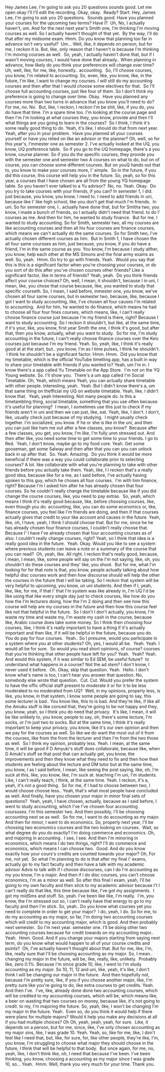 Hey James Lee, I'm going to ask you 20 questions sounds good. Let me open okay I'll I'll edit the recording. Okay, okay.  Ready? Start. Hey, James Lee, I'm going to ask you 20 questions.  Sounds good. Have you planned your courses for the upcoming two terms? Have I?  Uh, No, I actually haven't, um. And for the next next year's Smith one, I'm thinking I'm moving courses as well. So I actually haven't thought of that yet.  By the way, I'll do that after my midsome exam. Hmm. Do you know that planning too far in advance isn't very useful?  Um... Well, like, it depends on person, but for me, I reckon it is. But, like, only reason that I haven't is because I'm thinking I'm moving courses as well.  So, yeah, I actually haven't done that, but if I wasn't moving courses, I would have done that already.. When planning in advance, how likely do you think your preferences will change over time? Uh, well, like, for me, like, honestly.. accounting.  So, I'll choose courses, you know, I'm related to accounting. So, even, like, you know, like, in the future, I'm like, I want to change my courses. I will still do my accounting courses and then after that I would choose some electives for that.  So I'll choose full accounting courses, just like four of them. So I don't think my preference is going to change over time. Okay.  Have you planned any courses more than two turns in advance that you know you'll need to do? For me, no. No.  But, like, I reckon, I reckon I'm be shit, like, if you do, you do have that time. I'm a spare time too. I'm looking at the course page and then I'm I'm looking at what courses they, you know, provide and then I'll what things are you going to learn in the courses?  So I think, I think it's some really good thing to do. Yeah, it's like, I should do that from next year. Yeah, after you in your problem.  Have you planned all your courses yourself or have you relied on like an advisor or the planner? Oh, well, so for this year's, I'mmester one as semester 2. I've actually looked at the UQ, you know, UQ preference table.  So if you go to the UQ homepage, there's a you know, course planner. So if you do the specific courses, they provide you with the semester one and semester two A courses on what to do, but on of course, you can choose some different courses. But on youQ hands out that to, you know to make your courses more, I' simple.  So in the future, if you did this course, this course will help you in the future. So, yeah, so for this year, a courses that I have chosen are all from the young YQ homepage table. So you haven't ever talked to a Yu advisor?  No, no. Yeah. Okay.  Do you try to take courses with your friends, if you can? In semester 1, I did. just because, you know, you know, I need to. I need to add friends in uni, because like I' like high school, like you don't get that much I'm friends.  In uni. So for semester one, I.. actually have done that, but for Smitha two, you know, I made a bunch of friends, so I actually didn't need that friend. to do I' courses as me. And then for him, he wanted to study finance.  But for me, I wanted to study accounting. So for Smith, semester two, all my courses are like accounting courses and then all his four courses are finance courses, which means we can't actually do the same courses. So for Smith two, I've actually chosen different courses as him.  But in Smith 1, I have chosen the all four same coursses as him, just because, you know, if you do have a friend, I'm in the same course as you. You know, I'm because I study alther, you know, help each other at the MS Simons and the final army exams as well. So, yeah.  Hmm. Do try to go with friends. Yeah.  Would you say that this is this is a significant factor when you're choosing your courses, or do you sort of do this after you've chosen courses other friends? Like a significant factor, like in terms of friends? Yeah, yeah.  Do you think friends affect your course choices? Oh, well, I mean, it shouldn't, because I in uni, I mean, like, you chose that course because, like, you wanted to study that specific courseth. So, I mean, I said before, inmester one, you know, we've chosen all four same courses, but in semester two, because, like, because I got I want to study accounting, like, I've chosen all four causes I'm related to accounting.  And for him, he wanted to do finance, which means he had to choose all four four fines courses, which means, like, I can't really choose finance course just because I'm my friend is there, right? Because I want to study accounting. So I reckon it shouldn't, but like, at the same time, if it's your, like, you know, first year Smith the one, I think it's good, but after that, then you know, actually, what you want to study.  So for me, I'm study accounting in the future, I can't really choose finance courses over the Keic courses just because I'm my friend. Yeah. So, yeah, like, I think it's really good at at the start, but.. you know, I'm as I time pulses, I think he shouldn't.  I think he shouldn't be a significant factor. Hmm. Hmm.  Did you know that my timetable, which is the official YouTube timetling app, has a built in way to share your timetable with friends if you wanted to? Yeah, um I'm in. I know there's a app called Yu Timetable on the App Store.  I'm not on the YQ Young website. So. I'll show you.  There's a um app called I'm Social Timetable. Oh, Yeah, which means Yeah, you can actually share timetable with other people. Interesting, yeah.  Yeah. But I didn't know there's a, um that same thing on thefficial my UQ on website timetable. Yeah, like, I didn't know that.  Yeah, yeah Interesting. Not many people do. Is this a timetambling thing, social timetable, something that you use often because it's useful for planning?  I mean, I sometimes use this just to check if my friends aren't in uni and then we can just, like, eat. Yeah, like, I don't. I don't, like, usually check just because of my studying.  I might usually check together. I'm socialized, you know. If he or she is like in the uni, and then you can just like ham me out after a few classes, you know?  Because after a few classes, you get, you know, I'm like, I'm fully unm stressed out. And then after like, you need some time to get some time to your friends. I go to Red.  Yeah, I don't know, maybe go to my food core. Yeah. Get some gooseman, get some Salway and then after that you can you can unlock back in up after that.  So. Yeah. Amazing.  Do you think it would be more beneficial if there was a way you could collaborate prior to selecting courses? A lot. like collaborate with what you're planning to take with other friends before you actually take them. Yeah, like, I I reckon that's a really good idea, because like for a me, as I said before, I've actually having spoken to this guy, which he choses all four courses.  I'm with him finance, right? Because I'm I asked him after he has already chosen that four courses. So he couldn't really change the timetable because like if you did change the course courses, like, you need to pay extras.  So, yeah, which means I think it's really good because, like, before choosing courses, like, even though you do. accounting, like, you can do some economics or, like, finance courses, you feel like I'm friends are doing, and then if that courses actually gives that credit to your like account and causes in the future. Yeah, like, oh, I have, yeah, I think I should choose that. But for me, since he he has already chosen four finance courses, I couldn't really choose that.  Because I' I have I've already chosen that four accounting courses as of also. I couldn't really change courses, right? Yeah, so I think that idea is a really good idea in the future.  Yeah. Okay. Would you like to see a system where previous students can leave a note or a summary of the course that you can read?  Oh, yeah, like. All right. I reckon that's really good, because, I mean, I mean, like, some people will say on the I'm not saying, like, oh, you shouldn't do these courses and they' like, you shoot.  But for me, what I'm looking for for that note is that, you know, people actually talking about how helpful disc courses work and then how discourse should will help the other the courses in the future that I will be taking. So I reckon that system will be very helpful to upcoming, you know, un uni students. And then if I, yeah, like, like, for me, if that I' that I'm system was like already in, I'm UQ I'd be like using that like every single day just to check courses, like how do you how the I'm lecturers doing, how the I'm 2 doing and then see how this course will help are my courses in the future and then how this course feel like not that helpful in the future.  So I don't I don't actually, you know, I'm waste my time and waste my, I'm waste my cash in the course, because like, Arabic course does take some money. So I think then choosing four courses, like, I think it's really important to have a thing if it's actually important and then like, if it will be helpful in the future, because you do. You do pay for four courses.  Yeah.. So I presume, would you participate in a system where you at other students? Oh, yes, I would all be.  Yeah. Yeah. I would all be for sure.  So would you read short opinions, of course? courses that you're thinking that other people have left for you? Yeah.  Yeah? Yeah. And would this system, if it was similar to Ed SEM, be useful future?  to understand what happens in a course? Not the ad stem? I don't know, I never used it before.  Oh. Okay, skip that question. Yeah.  Hello. I don't know what's name is too, I can't hear you answer that question. No, somebody else wrote that question.  Cut. Cut. Would you prefer the system to have the offic official staff present to moderate it or for it to be less moderated to no moderated from UQ?  Well, in my opinions, properly less, is like, you know, in that system, I know some people are going to say, this some lecturer is bad.. You know like, this to is bad. And they're like, if like all the Amuku stuff is like conced that, they're going to be not happy and they, you know, yeah, so I think you do need that privacy.  It's like, I mean, it will be like unlikely to, you know, people to say, oh, there's some lecture, I'm socks, or I'm just two to socks. But at the same time, I think it's really important to keep your privacy, you know, like it's our own opinion and then we pay for the courses as well. So like we do want the most out of it from the courses, like from the from the lecturer and then I'm from the two those as well.  So I think my opinion, probably less. Yeah. I mean, at the same time, it will be good if D Amyuki's stuff does collaborate, because like, when D Amuki's stuff se that post that can actually get, you know, the improvements and then they know what they need to fix and then how their students are feeling about the lecture and DM tutor but at the same time, you know, I as I said before, I mean, like seeing the post saying, like, oh, I'm suck at this, like, you know, like, I'm suck at. teaching I'm uni, I'm students.  Like, I can't really teach, I think, at the same time. Yeah. I reckon, it's a, yeah, it's not a good thing.  So for me, if I had to choose between two, I would choose choose less.. Yeah, that's what most people have concluded as well. And finally, have you chosen your major in minor final sets of questions?  Yeah, yeah, I have chosen, actually, because as I said before, I went to study accounting, which I've I've chosen four accounting coursuses. I'm this semester two. And then possibly, I'll be choosing accounting next se as well.  So for me, I want to do accounting as my major. And then for minor, I want to do economics. So, properly next year, I'll be choosing two economics courses and the two looking on courses.  Wait, so what degree do you do exactly? I'm doing commerce and economics. Oh, and majoring in accounting.  I see, I see. And then I'm minoring in economics, which means I do two things, right? I'll do commerce and economics, which means I can choose two.  Good. And do you know exactly how your cours's credits are counted towards your major? Oh, For me, not yet.  So what I'm planning to do is that after my final I' exams, actually go to my fact faculty and then have a talk with my academic advisor Advis to talk with if I choose discourses, can I do I'm accounting as my you know, I'm a major. And then if I do disc courses, you can't choose economics, I'm as a minor as well. So after this final I exam, yeah, I'll be going to my own faculty and then stick to my academic advisor because I't I can't really do that like, this time because like, I've got my assignments.  I got my midSms and stuff. So, yeah. I've been like like, I'm really.  I'm, you know, the I'm stressed out so, I can't really have that energy to go to my faculty and then I'm stick. So, yeah.. Do you know what courses yet you need to complete in order to get your major?  I do, yeah, I do. So for me, to do my accounting as my major, so far, I'm doing two accounting courses which will credit to my accounting major, which is good. And then probably next semester.  So I'm next year. semester one. I'll be doing other two accounting courses because for credit towards on my accounting major.. Yeah.  Hmm. Good. And if you change your majors starting from saying next term, do you know what would happen to all of your course credits and points?  Oh, I've actually haven't thought about that. But for me, like, I'm, like, really sure that I'll be choosing accounting as my major. So, I mean.. changing my major in the future, will be, like, really, like, unlikely.  Probably like, zero 0.1%. Because I'm since grade 10, like, I went to I'm study accounting as my major. So 10, 11, 12 and uni, like, yeah, it's like, I don't think I will be changing our major in the future.  And then hopefully not, because I'm pretty sure, like, if you if you choose another major, like, I'm pretty sure like you're going to do, like extra courses to get credits. Yeah. And then I've.  I've, like, already done done two accounting courses, which will be credited to my accounting courses, which will be, which means like, a beer on wasting that two courses on money, because like, it's not going to credit. to my, I'm majoring the future. So, yeah, like, I won't be changing I'm my major in the future. Yeah.  Even so, do you think it would help if there were plans for multiple majors? Would it help you make any decisions at all if you had multiple choices? Oh Oh, yeah, yeah, yeah, for sure.  Like, it depends on a person, but for me, since, like, I've only chosen accounting as my major sins, like, I was grade 10. Yeah. Yeah, so, like for me, like, I don't feel like I need that, but, like, for sure, for, like other people, they're like, I'm, you know, I'm struggling to choose what major they should choose in the future, I think that will be helpful to that body.  But once again, for me, no, yeah, like, I don't think like, oh, I need that because I've been. I've been thinking, you know, choosing a accounting as my major since I was grade 10, so... Yeah.  Hmm. Well, thank you very much for your time. Thank you.
